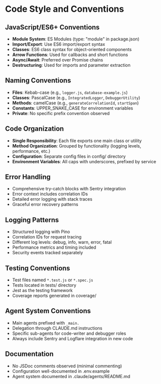# Code Style and Conventions

## JavaScript/ES6+ Conventions
- **Module System**: ES Modules (type: "module" in package.json)
- **Import/Export**: Use ES6 import/export syntax
- **Classes**: ES6 class syntax for object-oriented components
- **Arrow Functions**: Used for callbacks and short functions
- **Async/Await**: Preferred over Promise chains
- **Destructuring**: Used for imports and parameter extraction

## Naming Conventions
- **Files**: Kebab-case (e.g., `logger.js`, `database-example.js`)
- **Classes**: PascalCase (e.g., `IntegratedLogger`, `DebuggerUtility`)
- **Methods**: camelCase (e.g., `generateCorrelationId`, `startSpan`)
- **Constants**: UPPER_SNAKE_CASE for environment variables
- **Private**: No specific prefix convention observed

## Code Organization
- **Single Responsibility**: Each file exports one main class or utility
- **Method Organization**: Grouped by functionality (logging levels, performance, etc.)
- **Configuration**: Separate config files in config/ directory
- **Environment Variables**: All caps with underscores, prefixed by service

## Error Handling
- Comprehensive try-catch blocks with Sentry integration
- Error context includes correlation IDs
- Detailed error logging with stack traces
- Graceful error recovery patterns

## Logging Patterns
- Structured logging with Pino
- Correlation IDs for request tracing
- Different log levels: debug, info, warn, error, fatal
- Performance metrics and timing included
- Security events tracked separately

## Testing Conventions
- Test files named `*.test.js` or `*.spec.js`
- Tests located in tests/ directory
- Jest as the testing framework
- Coverage reports generated in coverage/

## Agent System Conventions
- Main agents prefixed with `_main.`
- Delegation through CLAUDE.md instructions
- Specific sub-agents for code-writer and debugger roles
- Always include Sentry and Logflare integration in new code

## Documentation
- No JSDoc comments observed (minimal commenting)
- Configuration well-documented in .env.example
- Agent system documented in .claude/agents/README.md